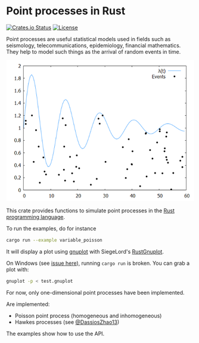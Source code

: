 # Point processes in Rust

[![Crates.io Status](https://img.shields.io/crates/v/point_process.svg)](https://crates.io/crates/point_process)
[![License](https://img.shields.io/badge/license-MIT-blue.svg)](https://raw.githubusercontent.com/ManifoldFR/point-process-rust/master/LICENSE)

Point processes are useful statistical models used in fields such as seismology, telecommunications, epidemiology, financial mathematics. They help to model such things as the arrival of random events in time.

![variablepoisson](coverimg.png)

This crate provides functions to simulate point processes in the [Rust programming language](https://rust-lang.org).

To run the examples, do for instance

```bash
cargo run --example variable_poisson
```

It will display a plot using [gnuplot](http://www.gnuplot.info/) with SiegeLord's [RustGnuplot](https://github.com/SiegeLord/RustGnuplot).

On Windows (see [issue here](https://github.com/SiegeLord/RustGnuplot#29)), running `cargo run` is broken. You can grab a plot with:

```bash
gnuplot -p < test.gnuplot
```

For now, only one-dimensional point processes have been implemented.

Are implemented:

* Poisson point process (homogeneous and inhomogeneous)
* Hawkes processes (see [@DassiosZhao13])

The examples show how to use the API.

[@DassiosZhao13]: http://eprints.lse.ac.uk/51370/1/Dassios_exact_simulation_hawkes.pdf "Exact simulation of Hawkes process with exponentially decaying intensity"